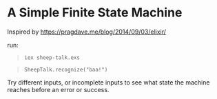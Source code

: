 # A Simple Finite State Machine

Inspired by https://pragdave.me/blog/2014/09/03/elixir/

run:

> `iex sheep-talk.exs`

> `SheepTalk.recognize("baa!")`

Try different inputs, or incomplete inputs to see what state the machine reaches before an error or success.
